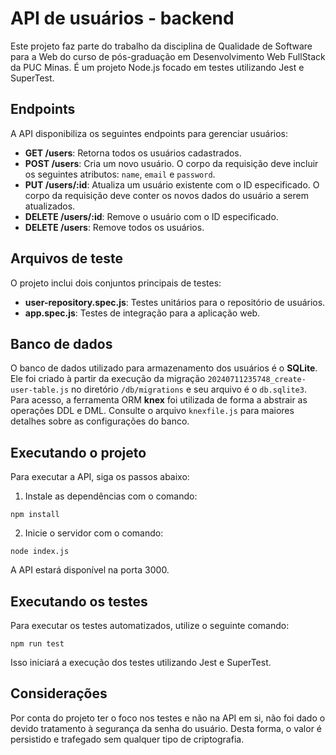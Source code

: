 # API de usuários - backend

Este projeto faz parte do trabalho da disciplina de Qualidade de Software para a Web do curso de pós-graduação em Desenvolvimento Web FullStack da PUC Minas. É um projeto Node.js focado em testes utilizando Jest e SuperTest.

## Endpoints

A API disponibiliza os seguintes endpoints para gerenciar usuários:

- **GET /users**: Retorna todos os usuários cadastrados.
- **POST /users**: Cria um novo usuário. O corpo da requisição deve incluir os seguintes atributos: `name`, `email` e `password`.
- **PUT /users/:id**: Atualiza um usuário existente com o ID especificado. O corpo da requisição deve conter os novos dados do usuário a serem atualizados.
- **DELETE /users/:id**: Remove o usuário com o ID especificado.
- **DELETE /users**: Remove todos os usuários.

## Arquivos de teste

O projeto inclui dois conjuntos principais de testes:

- **user-repository.spec.js**: Testes unitários para o repositório de usuários.
- **app.spec.js**: Testes de integração para a aplicação web.

## Banco de dados

O banco de dados utilizado para armazenamento dos usuários é o **SQLite**. Ele foi criado à partir da execução da migração `20240711235748_create-user-table.js` no diretório `/db/migrations` e seu arquivo é o `db.sqlite3`. Para acesso, a ferramenta ORM **knex** foi utilizada de forma a abstrair as operações DDL e DML. Consulte o arquivo `knexfile.js` para maiores detalhes sobre as configurações do banco.

## Executando o projeto

Para executar a API, siga os passos abaixo:

1. Instale as dependências com o comando:

```
npm install
```

2. Inicie o servidor com o comando:

```
node index.js
```

A API estará disponível na porta 3000.

## Executando os testes

Para executar os testes automatizados, utilize o seguinte comando:

```
npm run test
```

Isso iniciará a execução dos testes utilizando Jest e SuperTest.

## Considerações

Por conta do projeto ter o foco nos testes e não na API em si, não foi dado o devido tratamento à segurança da senha do usuário. Desta forma, o valor é persistido e trafegado sem qualquer tipo de criptografia.
